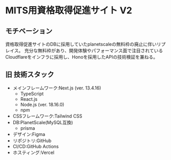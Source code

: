 # MITS用資格取得促進サイト V2

## モチベーション

資格取得促進サイトのDBに採用していたplanetscaleの無料枠の廃止に伴いリプレイス。
充分な無料枠があり、開発体験やパフォーマンス面で注目されているCloudflareをインフラに採用し、Honoを採用したAPIの技術検証を兼ねる。

## 旧 技術スタック

- メインフレームワーク:Next.js (ver. 13.4.16)
  - TypeScript
  - React.js
  - Node.js (ver. 18.16.0)
  - npm
- CSSフレームワーク:Tailwind CSS
- DB:PlanetScale(MySQL互換)
  - prisma
- デザイン:Figma
- リポジトリ:GitHub
- CI/CD:GitHub Actions
- ホスティング:Vercel
